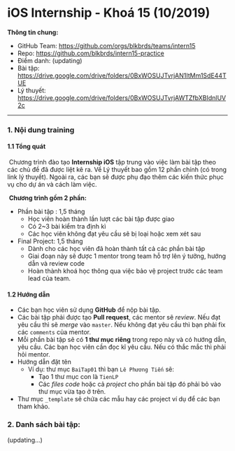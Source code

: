 # iOS Internship - Khoá 15 (10/2019)

**Thông tin chung:**

- GitHub Team: <https://github.com/orgs/blkbrds/teams/intern15>
- Repo: <https://github.com/blkbrds/intern15-practice>
- Điểm danh: (updating)
- Bài tập: <https://drive.google.com/drive/folders/0BxWOSUJTvrjAN1ItMm1SdE44TUE>
- Lý thuyết: <https://drive.google.com/drive/folders/0BxWOSUJTvrjAWTZfbXBIdnlUV2c>

---

### 1. Nội dung training

#### 1.1 Tổng quát

​	Chương trình đào tạo **Internship iOS** tập trung vào việc làm bài tập theo các chủ đề đã được liệt kê ra. Về Lý thuyết bao gồm 12 phần chính (có trong link lý thuyết). Ngoài ra, các bạn sẽ được phụ đạo thêm các kiến thức phục vụ cho dự án và cách làm việc.

​	**Chương trình gồm 2 phần:**

  * Phần bài tập : 1,5 tháng
      * Học viên hoàn thành lần lượt các bài tập được giao
      * Có 2~3 bài kiểm tra định kì
      * Các học viên không đạt yêu cầu sẽ bị loại hoặc xem xét sau
  * Final Project: 1,5 tháng
      * Dành cho các học viên đã hoàn thành tất cả các phần bài tập
      * Giai đoạn này sẽ được 1 mentor trong team hỗ trợ lên ý tưởng, hướng dẫn và review code
      * Hoàn thành khoá học thông qua việc bảo vệ project trước các team lead của team.

#### 1.2 Hướng dẫn

* Các bạn học viên sử dụng **GitHub** để nộp bài tập.
* Các bài tập phải được tạo **Pull request**, các mentor sẽ *review*. Nếu đạt yêu cầu thì sẽ *merge* vào `master`. Nếu không đạt yêu cầu thì bạn phải fix các `comments` của mentor.
* Mỗi phần bài tập sẽ có **1 thư mục riêng** trong repo này và có hướng dẫn, yêu cầu. Các bạn học viên cần đọc kĩ yêu cầu. Nếu có thắc mắc thì phải hỏi mentor.
* Hướng dẫn đặt tên
  * Ví dụ: thư mục `BaiTap01` thì bạn `Lê Phương Tiến` sẽ:
    * Tạo 1 thư mục con là `TienLP`
    * Các *files code* hoặc cả *project* cho phần bài tập đó phải bỏ vào thư mục vừa tạo ở trên.
* Thư mục `_template` sẽ chứa các mẫu hay các project ví dụ để các bạn tham khảo.

### 2. Danh sách bài tập:

(updating...)
